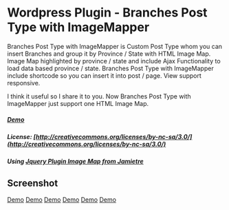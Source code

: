 # Wordpress Plugin - Branches Post Type with ImageMapper

Branches Post Type with ImageMapper is Custom Post Type whom you can insert Branches 
and group it by Province / State with HTML Image Map. 
Image Map highlighted by province / state and include Ajax Functionality to load data based province / state.
Branches Post Type with ImageMapper include shortcode so you can insert it into post / page.
View support responsive.

I think it useful so I share it to you.
Now Branches Post Type with ImageMapper just support one HTML Image Map.


##### [Demo](http://sinarmas.e-ukm.com/kenali-smile/marketing-office/)
##### License: [http://creativecommons.org/licenses/by-nc-sa/3.0/](http://creativecommons.org/licenses/by-nc-sa/3.0/)
##### Using [Jquery Plugin Image Map from Jamietre](https://github.com/jamietre/ImageMapster)

## Screenshot
[Demo](demo/imagemap.png "Branches Post Type with ImageMapper")
[Demo](demo/imagemap_selected.png "Image Map Selected")
[Demo](demo/branches.png "Branches")
[Demo](demo/add_new_branches.png "Add New Branches")
[Demo](demo/provinces.png "Provinces")
[Demo](demo/setting_image_map.png "Setting Image Map")